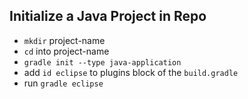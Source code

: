 ## Initialize a Java Project in Repo
 - `mkdir` project-name
 - `cd` into project-name
 - `gradle init --type java-application`
 - add `id eclipse` to plugins block of the `build.gradle`
 - run `gradle eclipse`